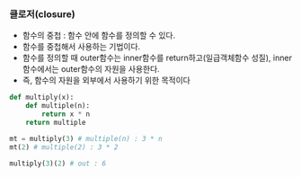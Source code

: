 ### 클로저(closure)
- 함수의 중첩 : 함수 안에 함수를 정의할 수 있다.  
- 함수를 중첩해서 사용하는 기법이다.  
- 함수를 정의할 때 outer함수는 inner함수를 return하고(일급객체함수 성질), inner함수에서는 outer함수의 자원을 사용한다.  
- 즉, 함수의 자원을 외부에서 사용하기 위한 목적이다

```python
def multiply(x):
    def multiple(n):
        return x * n
    return multiple

mt = multiply(3) # multiple(n) : 3 * n
mt(2) # multiple(2) : 3 * 2

multiply(3)(2) # out : 6
```

